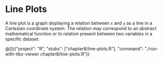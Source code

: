 # Line Plots

A line plot is a graph displaying a relation between `x` and `y` as a line
in a Cartesian coordinate system. The relation may correspond to an abstract
mathematical function or to relation present between two variables
in a specific dataset:

@[]({"project": "R", "stubs": ["chapter8/line-plots.R"], "command": "./run-with-tikz-viewer chapter8/line-plots.R"})
